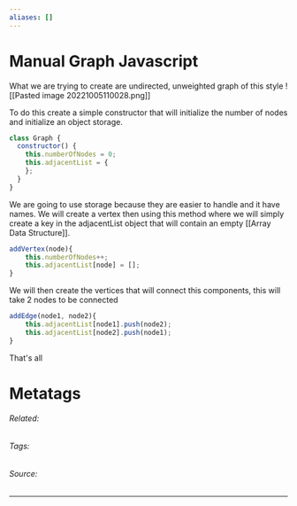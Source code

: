 ```yaml
---
aliases: []
---
```

# Manual Graph Javascript
What we are trying to create are undirected, unweighted graph of this style
![[Pasted image 20221005110028.png]]

To do this create a simple constructor that will initialize the number of nodes and initialize an object storage.
```js
class Graph { 
  constructor() { 
    this.numberOfNodes = 0;
    this.adjacentList = {
    }; 
  } 
}
```

We are going to use storage because they are easier to handle and it have names. We will create a vertex then using this method where we will simply create a key in the adjacentList object that will contain an empty [[Array Data Structure]].
```js
addVertex(node){
	this.numberOfNodes++;
	this.adjacentList[node] = [];
}
```

We will then create the vertices that will connect this components, this will take 2 nodes to be connected
```js
addEdge(node1, node2){
	this.adjacentList[node1].push(node2);
	this.adjacentList[node2].push(node1);
}
```

That's all

# Metatags
###### Related: 
###### Tags: 
###### Source: 

---
